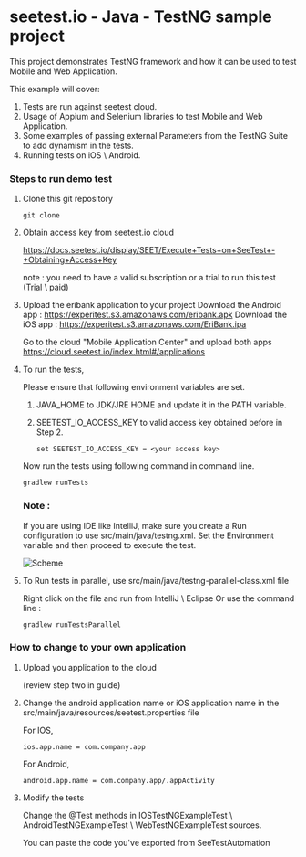 # seetest.io - Java - TestNG sample project

This project demonstrates TestNG framework and how it can be used to test Mobile and Web Application.

This example will cover:

1. Tests are run against seetest cloud.
2. Usage of Appium and Selenium libraries to test Mobile and Web Application.
3. Some examples of passing external Parameters from the TestNG Suite to add dynamism in the tests.
3. Running tests on iOS \ Android.

### Steps to run demo test

1. Clone this git repository

	```
	git clone
	```

2. Obtain access key from seetest.io cloud

    https://docs.seetest.io/display/SEET/Execute+Tests+on+SeeTest+-+Obtaining+Access+Key

    note :  you need to have a valid subscription or a trial to run this test (Trial \ paid)

3. Upload the eribank application to your project
    Download the Android app : https://experitest.s3.amazonaws.com/eribank.apk
    Download the iOS app : https://experitest.s3.amazonaws.com/EriBank.ipa

    Go to the cloud "Mobile Application Center" and upload both apps
    https://cloud.seetest.io/index.html#/applications

4. To run the tests,

    Please ensure that following environment variables are set.

    1. JAVA_HOME to JDK/JRE HOME and update it in the PATH variable.
    2. SEETEST_IO_ACCESS_KEY to valid access key obtained before in Step 2.

        ```
    	set SEETEST_IO_ACCESS_KEY = <your access key>
    	```

    Now run the tests using following command in command line.

    ```
    gradlew runTests
    ```

    ### Note :
    If you are using IDE like IntelliJ, make sure you create a Run configuration to use src/main/java/testng.xml.
    Set the Environment variable and then proceed to execute the test.

    ![Scheme](images/IntelliJ_Run_Conf.gif)

5. To Run tests in parallel, use src/main/java/testng-parallel-class.xml file

	Right click on the file and run from IntelliJ \ Eclipse
	Or use the command line :

	```
	gradlew runTestsParallel
	```

### How to change to your own application

1. Upload you application to the cloud

    (review step two in guide)

2. Change the android application name or iOS application name in the src/main/java/resources/seetest.properties file

    For IOS,

	```
	ios.app.name = com.company.app
	```

    For Android,

    ```
    android.app.name = com.company.app/.appActivity
    ```

3. Modify the tests

	Change the @Test methods in IOSTestNGExampleTest \ AndroidTestNGExampleTest \ WebTestNGExampleTest sources.

	You can paste the code you've exported from SeeTestAutomation

